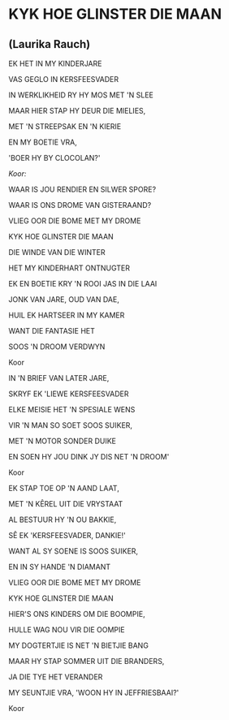 # KYK HOE GLINSTER DIE MAAN
## (Laurika Rauch)

EK HET IN MY KINDERJARE

VAS GEGLO IN KERSFEESVADER

IN WERKLIKHEID RY HY MOS MET 'N SLEE

MAAR HIER STAP HY DEUR DIE MIELIES,

MET 'N STREEPSAK EN 'N KIERIE

EN MY BOETIE VRA,

'BOER HY BY CLOCOLAN?'


_Koor:_

WAAR IS JOU RENDIER EN SILWER SPORE?

WAAR IS ONS DROME VAN GISTERAAND?

VLIEG OOR DIE BOME MET MY DROME

KYK HOE GLINSTER DIE MAAN


DIE WINDE VAN DIE WINTER

HET MY KINDERHART ONTNUGTER

EK EN BOETIE KRY 'N ROOI JAS IN DIE LAAI

JONK VAN JARE, OUD VAN DAE,

HUIL EK HARTSEER IN MY KAMER

WANT DIE FANTASIE HET

SOOS 'N DROOM VERDWYN


Koor


IN 'N BRIEF VAN LATER JARE,

SKRYF EK 'LIEWE KERSFEESVADER

ELKE MEISIE HET 'N SPESIALE WENS

VIR 'N MAN SO SOET SOOS SUIKER,

MET 'N MOTOR SONDER DUIKE

EN SOEN HY JOU DINK JY DIS NET 'N DROOM'


Koor


EK STAP TOE OP 'N AAND LAAT,

MET 'N KÊREL UIT DIE VRYSTAAT

AL BESTUUR HY 'N OU BAKKIE,

SÊ EK 'KERSFEESVADER, DANKIE!'

WANT AL SY SOENE IS SOOS SUIKER,

EN IN SY HANDE 'N DIAMANT

VLIEG OOR DIE BOME MET MY DROME

KYK HOE GLINSTER DIE MAAN


HIER'S ONS KINDERS OM DIE BOOMPIE,

HULLE WAG NOU VIR DIE OOMPIE

MY DOGTERTJIE IS NET 'N BIETJIE BANG

MAAR HY STAP SOMMER UIT DIE BRANDERS,

JA DIE TYE HET VERANDER

MY SEUNTJIE VRA, 'WOON HY IN JEFFRIESBAAI?'


Koor

